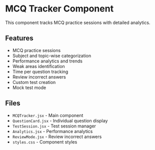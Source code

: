# MCQ Tracker Component

This component tracks MCQ practice sessions with detailed analytics.

## Features

- MCQ practice sessions
- Subject and topic-wise categorization
- Performance analytics and trends
- Weak areas identification
- Time per question tracking
- Review incorrect answers
- Custom test creation
- Mock test mode

## Files

- `MCQTracker.jsx` - Main component
- `QuestionCard.jsx` - Individual question display
- `TestSession.jsx` - Test session manager
- `Analytics.jsx` - Performance analytics
- `ReviewMode.jsx` - Review incorrect answers
- `styles.css` - Component styles
